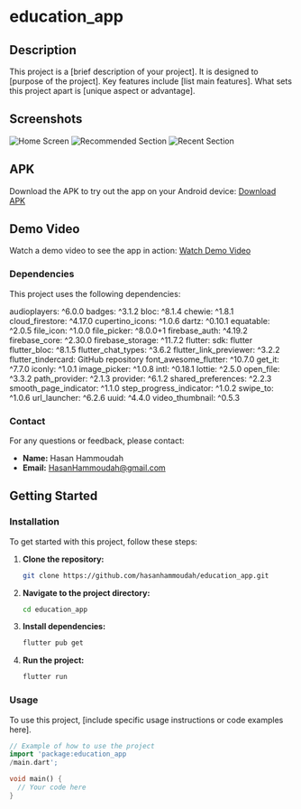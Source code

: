 # education_app


## Description

This project is a [brief description of your project]. It is designed to [purpose of the project]. Key features include [list main features]. What sets this project apart is [unique aspect or advantage].

## Screenshots

![Home Screen](assets/screenshots/home_screen.png)
![Recommended Section](assets/screenshots/recommended_section.png)
![Recent Section](assets/screenshots/recent_section.png)

## APK

Download the APK to try out the app on your Android device:
[Download APK](https://example.com/downloads/sleep_app_ui.apk)

## Demo Video

Watch a demo video to see the app in action:
[Watch Demo Video](https://example.com/videos/sleep_app_ui_demo.mp4)

### Dependencies
This project uses the following dependencies:

audioplayers: ^6.0.0
badges: ^3.1.2
bloc: ^8.1.4
chewie: ^1.8.1
cloud_firestore: ^4.17.0
cupertino_icons: ^1.0.6
dartz: ^0.10.1
equatable: ^2.0.5
file_icon: ^1.0.0
file_picker: ^8.0.0+1
firebase_auth: ^4.19.2
firebase_core: ^2.30.0
firebase_storage: ^11.7.2
flutter: sdk: flutter
flutter_bloc: ^8.1.5
flutter_chat_types: ^3.6.2
flutter_link_previewer: ^3.2.2
flutter_tindercard: GitHub repository
font_awesome_flutter: ^10.7.0
get_it: ^7.7.0
iconly: ^1.0.1
image_picker: ^1.0.8
intl: ^0.18.1
lottie: ^2.5.0
open_file: ^3.3.2
path_provider: ^2.1.3
provider: ^6.1.2
shared_preferences: ^2.2.3
smooth_page_indicator: ^1.1.0
step_progress_indicator: ^1.0.2
swipe_to: ^1.0.6
url_launcher: ^6.2.6
uuid: ^4.4.0
video_thumbnail: ^0.5.3


### Contact

For any questions or feedback, please contact:

- **Name:** Hasan Hammoudah
- **Email:** [HasanHammoudah@gmail.com](mailto:HasanHammoudah@gmail.com)

## Getting Started

### Installation

To get started with this project, follow these steps:

1. **Clone the repository:**
    ```bash
    git clone https://github.com/hasanhammoudah/education_app.git
    ```

2. **Navigate to the project directory:**
    ```bash
    cd education_app
    ```

3. **Install dependencies:**
    ```bash
    flutter pub get
    ```

4. **Run the project:**
    ```bash
    flutter run
    ```

### Usage

To use this project, [include specific usage instructions or code examples here].

```dart
// Example of how to use the project
import 'package:education_app
/main.dart';

void main() {
  // Your code here
}



